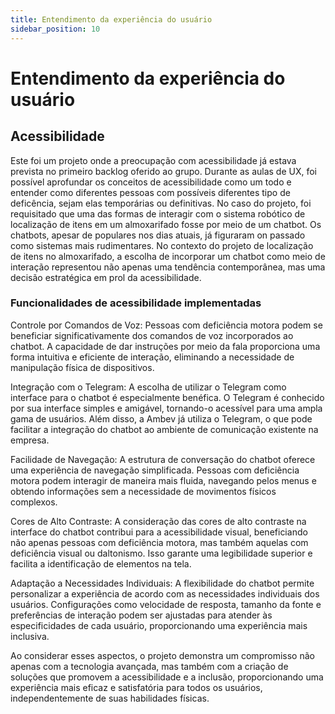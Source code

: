```yaml
---
title: Entendimento da experiência do usuário
sidebar_position: 10
---
```


# Entendimento da experiência do usuário



## Acessibilidade 

Este foi um projeto onde a preocupação com acessibilidade já estava prevista no primeiro backlog oferido ao grupo. Durante as aulas de UX, foi possível aprofundar os conceitos de acessibilidade como um todo e entender como diferentes pessoas com possíveis diferentes tipo de deficência, sejam elas temporárias ou definitivas. No caso do projeto, foi requisitado que uma das formas de interagir com o sistema robótico de localização de itens em um almoxarifado fosse por meio de um chatbot. Os chatbots, apesar de populares nos dias atuais, já figuraram on passado como sistemas mais rudimentares. No contexto do projeto de localização de itens no almoxarifado, a escolha de incorporar um chatbot como meio de interação representou não apenas uma tendência contemporânea, mas uma decisão estratégica em prol da acessibilidade.

### Funcionalidades de acessibilidade implementadas

Controle por Comandos de Voz: Pessoas com deficiência motora podem se beneficiar significativamente dos comandos de voz incorporados ao chatbot. A capacidade de dar instruções por meio da fala proporciona uma forma intuitiva e eficiente de interação, eliminando a necessidade de manipulação física de dispositivos.

Integração com o Telegram: A escolha de utilizar o Telegram como interface para o chatbot é especialmente benéfica. O Telegram é conhecido por sua interface simples e amigável, tornando-o acessível para uma ampla gama de usuários. Além disso, a Ambev já utiliza o Telegram, o que pode facilitar a integração do chatbot ao ambiente de comunicação existente na empresa.

Facilidade de Navegação: A estrutura de conversação do chatbot oferece uma experiência de navegação simplificada. Pessoas com deficiência motora podem interagir de maneira mais fluida, navegando pelos menus e obtendo informações sem a necessidade de movimentos físicos complexos.

Cores de Alto Contraste: A consideração das cores de alto contraste na interface do chatbot contribui para a acessibilidade visual, beneficiando não apenas pessoas com deficiência motora, mas também aquelas com deficiência visual ou daltonismo. Isso garante uma legibilidade superior e facilita a identificação de elementos na tela.

Adaptação a Necessidades Individuais: A flexibilidade do chatbot permite personalizar a experiência de acordo com as necessidades individuais dos usuários. Configurações como velocidade de resposta, tamanho da fonte e preferências de interação podem ser ajustadas para atender às especificidades de cada usuário, proporcionando uma experiência mais inclusiva.

Ao considerar esses aspectos, o projeto demonstra um compromisso não apenas com a tecnologia avançada, mas também com a criação de soluções que promovem a acessibilidade e a inclusão, proporcionando uma experiência mais eficaz e satisfatória para todos os usuários, independentemente de suas habilidades físicas.